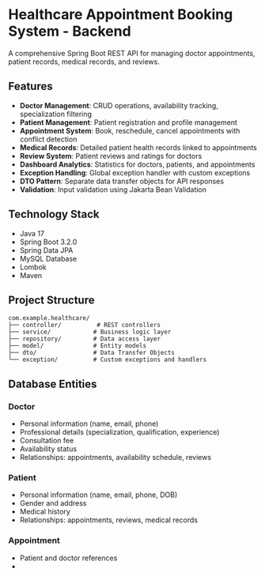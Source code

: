 # Healthcare Appointment Booking System - Backend

A comprehensive Spring Boot REST API for managing doctor appointments, patient records, medical records, and reviews.

## Features

- **Doctor Management**: CRUD operations, availability tracking, specialization filtering
- **Patient Management**: Patient registration and profile management
- **Appointment System**: Book, reschedule, cancel appointments with conflict detection
- **Medical Records**: Detailed patient health records linked to appointments
- **Review System**: Patient reviews and ratings for doctors
- **Dashboard Analytics**: Statistics for doctors, patients, and appointments
- **Exception Handling**: Global exception handler with custom exceptions
- **DTO Pattern**: Separate data transfer objects for API responses
- **Validation**: Input validation using Jakarta Bean Validation

## Technology Stack

- Java 17
- Spring Boot 3.2.0
- Spring Data JPA
- MySQL Database
- Lombok
- Maven

## Project Structure

```
com.example.healthcare/
├── controller/          # REST controllers
├── service/            # Business logic layer
├── repository/         # Data access layer
├── model/              # Entity models
├── dto/                # Data Transfer Objects
└── exception/          # Custom exceptions and handlers
```

## Database Entities

### Doctor
- Personal information (name, email, phone)
- Professional details (specialization, qualification, experience)
- Consultation fee
- Availability status
- Relationships: appointments, availability schedule, reviews

### Patient
- Personal information (name, email, phone, DOB)
- Gender and address
- Medical history
- Relationships: appointments, reviews, medical records

### Appointment
- Patient and doctor references
-